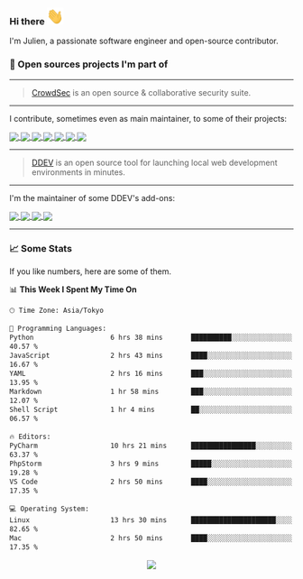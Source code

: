 ### Hi there <img src="./assets/wave.gif" width="30px" height="30px" />

I'm Julien, a passionate software engineer and open-source contributor. 


### 🔧 Open sources projects I'm part of

---

> [CrowdSec](https://www.crowdsec.net/) is an open source & collaborative security suite. 

---

I contribute, sometimes even as main maintainer, to some of their projects:


<a href="https://github.com/crowdsecurity/php-cs-bouncer">
  <img align="center" src="https://github-readme-stats.vercel.app/api/pin/?
username=crowdsecurity&repo=php-cs-bouncer&theme=github_dark"/>
</a>

<a href="https://github.com/crowdsecurity/php-remediation-engine">
  <img align="center" src="https://github-readme-stats.vercel.app/api/pin/?username=crowdsecurity&repo=php-remediation-engine&theme=github_dark"/>
</a>

<a href="https://github.com/crowdsecurity/cs-magento-bouncer">
  <img align="center" src="https://github-readme-stats.vercel.app/api/pin/?
username=crowdsecurity&repo=cs-magento-bouncer&theme=github_dark"/>
</a>

<a href="https://github.com/crowdsecurity/cs-wordpress-bouncer">
  <img align="center" src="https://github-readme-stats.vercel.app/api/pin/?username=crowdsecurity&repo=cs-wordpress-bouncer&theme=github_dark"/>
</a>

<a href="https://github.com/crowdsecurity/python-capi-sdk">
  <img align="center" src="https://github-readme-stats.vercel.app/api/pin/?username=crowdsecurity&repo=python-capi-sdk&theme=github_dark"/>
</a>

<a href="https://github.com/crowdsecurity/magento-cs-extension">
  <img align="center" src="https://github-readme-stats.vercel.app/api/pin/?username=crowdsecurity&repo=magento-cs-extension&theme=github_dark"/>
</a>


<a href="https://github.com/crowdsecurity/cs-whm-plugin">
  <img align="center" src="https://github-readme-stats.vercel.app/api/pin/?
username=crowdsecurity&repo=cs-whm-plugin&theme=github_dark"/>
</a>



---


> [DDEV](https://ddev.readthedocs.io/en/stable/) is an open source tool for launching local web development 
> environments in minutes.

---

I'm the maintainer of some DDEV's add-ons:

<a href="https://github.com/julienloizelet/ddev-playwright">
  <img align="center" src="https://github-readme-stats.vercel.app/api/pin/?username=julienloizelet&repo=ddev-playwright&theme=github_dark"/>
</a>

<a href="https://github.com/ddev/ddev-mongo">
  <img align="center" src="https://github-readme-stats.vercel.app/api/pin/?username=ddev&repo=ddev-mongo&theme=github_dark"/>
</a>

<a href="https://github.com/ddev/ddev-redis-commander">
  <img align="center" src="https://github-readme-stats.vercel.app/api/pin/?username=ddev&repo=ddev-redis-commander&theme=github_dark"/>
</a>

<a href="https://github.com/ddev/github-action-add-on-test">
  <img align="center" src="https://github-readme-stats.vercel.app/api/pin/?username=ddev&repo=github-action-add-on-test&theme=github_dark"/>
</a>

---

### 📈 Some Stats

If you like numbers, here are some of them.

<!--START_SECTION:waka-->
📊 **This Week I Spent My Time On** 

```text
🕑︎ Time Zone: Asia/Tokyo

💬 Programming Languages: 
Python                   6 hrs 38 mins       ██████████░░░░░░░░░░░░░░░   40.57 % 
JavaScript               2 hrs 43 mins       ████░░░░░░░░░░░░░░░░░░░░░   16.67 % 
YAML                     2 hrs 16 mins       ███░░░░░░░░░░░░░░░░░░░░░░   13.95 % 
Markdown                 1 hr 58 mins        ███░░░░░░░░░░░░░░░░░░░░░░   12.07 % 
Shell Script             1 hr 4 mins         ██░░░░░░░░░░░░░░░░░░░░░░░   06.57 % 

🔥 Editors: 
PyCharm                  10 hrs 21 mins      ████████████████░░░░░░░░░   63.37 % 
PhpStorm                 3 hrs 9 mins        █████░░░░░░░░░░░░░░░░░░░░   19.28 % 
VS Code                  2 hrs 50 mins       ████░░░░░░░░░░░░░░░░░░░░░   17.35 % 

💻 Operating System: 
Linux                    13 hrs 30 mins      █████████████████████░░░░   82.65 % 
Mac                      2 hrs 50 mins       ████░░░░░░░░░░░░░░░░░░░░░   17.35 % 
```


<!--END_SECTION:waka-->

<a href="https://wakatime.com/@okaeli" style="width:100%;text-align: center; display: block;">
  <img align="center" src="https://github-readme-stats-julien-loizelets-projects.vercel.app/api/wakatime?username=okaeli&layout=compact&theme=github_dark" />
</a>
